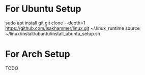 # For Ubuntu Setup
sudo apt install git
git clone --depth=1 https://github.com/isakhammer/linux.git ~/.linux_runtime
source ~/linux/install/ubuntu/install_ubuntu_setup.sh



# For Arch Setup
TODO
